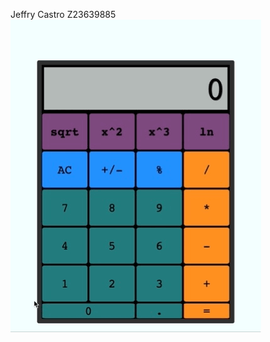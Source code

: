 
Jeffry Castro
Z23639885
![](https://github.com/cop4808-spring-2023-fullstack-web/cop4808-git-and-github-fundamentals-Jcastro197/blob/main/Screen%20Recording%202023-02-04%20at%201.45.26%20PM.gif)



